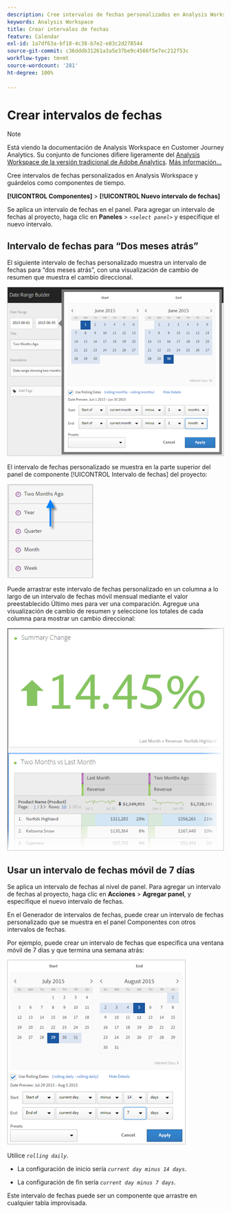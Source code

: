 ```yaml
---
description: Cree intervalos de fechas personalizados en Analysis Workspace y guárdelos como componentes de tiempo.
keywords: Analysis Workspace
title: Crear intervalos de fechas
feature: Calendar
exl-id: 1a7df63a-bf18-4c38-b7e2-e83c2d278544
source-git-commit: c36dddb31261a3a5e37be9c4566f5e7ec212f53c
workflow-type: tm+mt
source-wordcount: '281'
ht-degree: 100%

---
```


# Crear intervalos de fechas

>[!NOTE]
>
>Está viendo la documentación de Analysis Workspace en Customer Journey Analytics. Su conjunto de funciones difiere ligeramente del [Analysis Workspace de la versión tradicional de Adobe Analytics](https://experienceleague.adobe.com/docs/analytics/analyze/analysis-workspace/home.html?lang=es). [Más información...](/help/getting-started/cja-aa.md)

Cree intervalos de fechas personalizados en Analysis Workspace y guárdelos como componentes de tiempo.

**[!UICONTROL Componentes]** > **[!UICONTROL Nuevo intervalo de fechas]**

Se aplica un intervalo de fechas en el panel. Para agregar un intervalo de fechas al proyecto, haga clic en **Paneles** > *`<select panel>`* y especifique el nuevo intervalo.

## Intervalo de fechas para “Dos meses atrás” 

El siguiente intervalo de fechas personalizado muestra un intervalo de fechas para “dos meses atrás”, con una visualización de cambio de resumen que muestra el cambio direccional.

![](assets/date-range-two-months-ago.png)

El intervalo de fechas personalizado se muestra en la parte superior del panel de componente [!UICONTROL Intervalo de fechas] del proyecto:

![](assets/date-range-panel-two-months-ago.png)

Puede arrastrar este intervalo de fechas personalizado en un columna a lo largo de un intervalo de fechas móvil mensual mediante el valor preestablecido Último mes para ver una comparación. Agregue una visualización de cambio de resumen y seleccione los totales de cada columna para mostrar un cambio direccional:

![](assets/date-range-two-months-table.png)

## Usar un intervalo de fechas móvil de 7 días

Se aplica un intervalo de fechas al nivel de panel. Para agregar un intervalo de fechas al proyecto, haga clic en **Acciones** > **Agregar panel**, y especifique el nuevo intervalo de fechas.

En el Generador de intervalos de fechas, puede crear un intervalo de fechas personalizado que se muestra en el panel Componentes con otros intervalos de fechas.

Por ejemplo, puede crear un intervalo de fechas que especifica una ventana móvil de 7 días y que termina una semana atrás:

![](assets/create_date_range.png)

Utilice *`rolling daily`*.

* La configuración de inicio sería *`current day minus 14 days`*.

* La configuración de fin sería *`current day minus 7 days`*.

Este intervalo de fechas puede ser un componente que arrastre en cualquier tabla improvisada.
